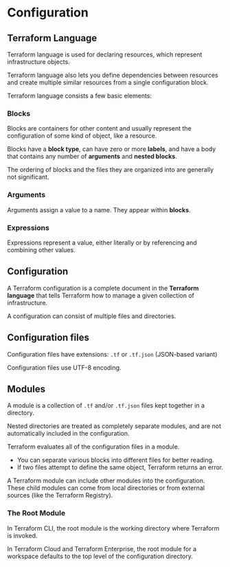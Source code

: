 # Configuration

## Terraform Language

Terraform language is used for declaring resources, which represent infrastructure objects.

Terraform language also lets you define dependencies between resources and create multiple similar resources from a single configuration block.

Terraform language consists a few basic elements:

### Blocks

Blocks are containers for other content and usually represent the configuration of some kind of object, like a resource.

Blocks have a **block type**, can have zero or more **labels**, and have a body that contains any number of **arguments** and **nested blocks**.

The ordering of blocks and the files they are organized into are generally not significant.


### Arguments

Arguments assign a value to a name. They appear within **blocks**.


### Expressions

Expressions represent a value, either literally or by referencing and combining other values.


## Configuration

A Terraform configuration is a complete document in the **Terraform language** that tells Terraform how to manage a given collection of infrastructure.

A configuration can consist of multiple files and directories.


## Configuration files

Configuration files have extensions: `.tf` or `.tf.json` (JSON-based variant)

Configuration files use UTF-8 encoding.


## Modules

A module is a collection of `.tf` and/or `.tf.json` files kept together in a
directory.

Nested directories are treated as completely separate modules, and are not automatically included in the configuration.

Terraform evaluates all of the configuration files in a module.
- You can separate various blocks into different files for better reading.
- If two files attempt to define the same object, Terraform returns an error.

A Terraform module can include other modules into the configuration. These child modules can come from local directories or from external sources (like the Terraform Registry).

### The Root Module

In Terraform CLI, the root module is the working directory where Terraform is invoked.

In Terraform Cloud and Terraform Enterprise, the root module for a workspace defaults to the top level of the configuration directory.
